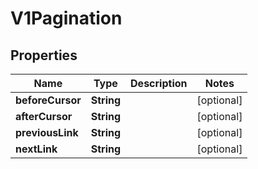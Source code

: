 

# V1Pagination


## Properties

| Name | Type | Description | Notes |
|------------ | ------------- | ------------- | -------------|
|**beforeCursor** | **String** |  |  [optional] |
|**afterCursor** | **String** |  |  [optional] |
|**previousLink** | **String** |  |  [optional] |
|**nextLink** | **String** |  |  [optional] |



